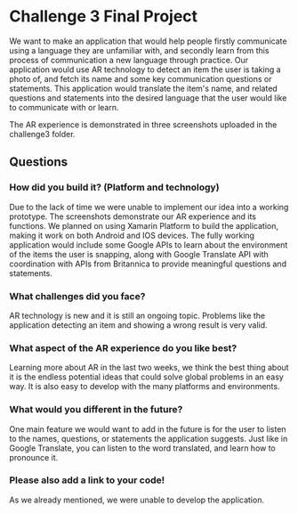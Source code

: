 # Challenge 3 Final Project

We want to make an application that would help people firstly communicate using a language they are unfamiliar with, and secondly learn from this process of communication a new language through practice.
Our application would use AR technology to detect an item the user is taking a photo of, and fetch its name and some key communication questions or statements.
This application would translate the item's name, and related questions and statements into the desired language that the user would like to communicate with or learn.

The AR experience is demonstrated in three screenshots uploaded in the challenge3 folder.

## Questions

### How did you build it? (Platform and technology)

Due to the lack of time we were unable to implement our idea into a working prototype. The screenshots demonstrate our AR experience and its functions. We planned on using Xamarin Platform to build the application, making it work on both Android and IOS devices. The fully working application would include some Google APIs to learn about the environment of the items the user is snapping, along with Google Translate API with coordination with APIs from Britannica to provide meaningful questions and statements.

### What challenges did you face?

AR technology is new and it is still an ongoing topic. Problems like the application detecting an item and showing a wrong result is very valid.

### What aspect of the AR experience do you like best?

Learning more about AR in the last two weeks, we think the best thing about it is the endless potential ideas that could solve global problems in an easy way. It is also easy to develop with the many platforms and environments.   

### What would you different in the future?

One main feature we would want to add in the future is for the user to listen to the names, questions, or statements the application suggests. Just like in Google Translate, you can listen to the word translated, and learn how to pronounce it. 

### Please also add a link to your code!

As we already mentioned, we were unable to develop the application.
